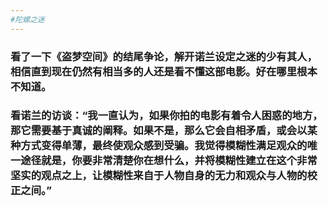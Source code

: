 ```yaml
---
#陀螺之迷
---
```

### 看了一下《盗梦空间》的结尾争论，解开诺兰设定之迷的少有其人，相信直到现在仍然有相当多的人还是看不懂这部电影。好在哪里根本不知道。

### 看诺兰的访谈：“我一直认为，如果你拍的电影有着令人困惑的地方，那它需要基于真诚的阐释。如果不是，那么它会自相矛盾，或会以某种方式变得单薄，最终使观众感到受骗。我觉得模糊性满足观众的唯一途径就是，你要非常清楚你在想什么，并将模糊性建立在这个非常坚实的观点之上，让模糊性来自于人物自身的无力和观众与人物的校正之间。”

